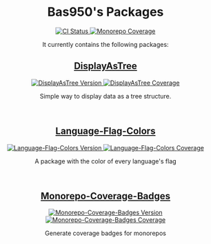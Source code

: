 <h1 align="center">
	Bas950's Packages
</h1>
<div align="center">
	<!-- badges -->
	<a href="https://github.com/Bas950/packages/actions/workflows/CI.yml">
		<img src="https://img.shields.io/github/actions/workflow/status/Bas950/packages/CI.yml?label=Test%20Packages&logo=github" alt="CI Status"/>
	</a>
	<a href="https://github.com/Bas950/packages">
		<img src="https://img.shields.io/badge/coverage-100%25-success.svg?placeholder=$coverage-url$&logo=vitest&style=flat" alt="Monorepo Coverage"/>
	</a>
</div>
<p align="center">
	It currently contains the following packages:
</p>

<!-- DisplayAsTree -->
<h2 align="center">
	<a href="https://github.com/Bas950/packges/tree/main/packages/DisplayAsTree">
		DisplayAsTree
	</a>
</h2>
<div align="center">
	<!-- badges -->
	<a href="https://www.npmjs.com/package/displayastree">
		<img src="https://img.shields.io/npm/v/displayastree.svg?logo=npm" alt="DisplayAsTree Version"/>
		<img src="https://img.shields.io/badge/coverage-100%25-success.svg?placeholder=$coverage-url$/packages/DisplayAsTree&logo=vitest&style=flat" alt="DisplayAsTree Coverage"/>
	</a>
</div>
<p align="center">
  Simple way to display data as a tree structure.
<p>

<br/>
<!-- Language-Flag-Colors -->
<h2 align="center">
	<a href="https://github.com/Bas950/packages/tree/main/packages/Language-Flag-Colors">
		Language-Flag-Colors
	</a>
</h2>
<div align="center">
	<!-- badges -->
	<a href="https://www.npmjs.com/package/language-flag-colors">
		<img src="https://img.shields.io/npm/v/language-flag-colors.svg?logo=npm" alt="Language-Flag-Colors Version"/>
		<img src="https://img.shields.io/badge/coverage-100%25-success.svg?placeholder=$coverage-url$/packages/Language-Flag-Colors&logo=vitest&style=flat" alt="Language-Flag-Colors Coverage"/>
	</a>
</div>
<p align="center">
  A package with the color of every language's flag
<p>

<br/>
<!-- Monorepo-Coverage-Badges -->
<h2 align="center">
	<a href="https://github.com/Bas950/packages/tree/main/packages/Monorepo-Coverage-Badges">
		Monorepo-Coverage-Badges
	</a>
</h2>
<div align="center">
	<!-- badges -->
	<a href="https://www.npmjs.com/package/monorepo-coverage-badges">
		<img src="https://img.shields.io/npm/v/monorepo-coverage-badges.svg?logo=npm" alt="Monorepo-Coverage-Badges Version"/>
		<img src="https://img.shields.io/badge/coverage-100%25-success.svg?placeholder=$coverage-url$/packages/Monorepo-Coverage-Badges&logo=vitest&style=flat" alt="Monorepo-Coverage-Badges Coverage"/>
	</a>
</div>
<p align="center">
  Generate coverage badges for monorepos
<p>